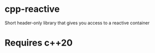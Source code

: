 # cpp-reactive
Short header-only library that gives you access to a reactive container
# Requires c++20
